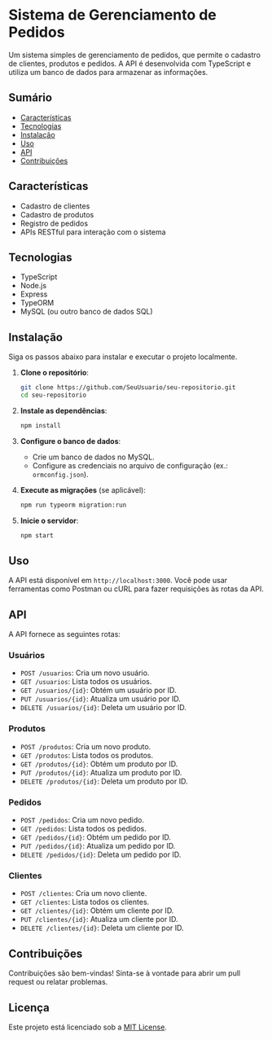 # Sistema de Gerenciamento de Pedidos

Um sistema simples de gerenciamento de pedidos, que permite o cadastro de clientes, produtos e pedidos. A API é desenvolvida com TypeScript e utiliza um banco de dados para armazenar as informações.

## Sumário

- [Características](#características)
- [Tecnologias](#tecnologias)
- [Instalação](#instalação)
- [Uso](#uso)
- [API](#api)
- [Contribuições](#contribuições)

## Características

- Cadastro de clientes
- Cadastro de produtos
- Registro de pedidos
- APIs RESTful para interação com o sistema

## Tecnologias

- TypeScript
- Node.js
- Express
- TypeORM
- MySQL (ou outro banco de dados SQL)

## Instalação

Siga os passos abaixo para instalar e executar o projeto localmente.

1. **Clone o repositório**:
    ```bash
    git clone https://github.com/SeuUsuario/seu-repositorio.git
    cd seu-repositorio
    ```

2. **Instale as dependências**:
    ```bash
    npm install
    ```

3. **Configure o banco de dados**:
    - Crie um banco de dados no MySQL.
    - Configure as credenciais no arquivo de configuração (ex.: `ormconfig.json`).

4. **Execute as migrações** (se aplicável):
    ```bash
    npm run typeorm migration:run
    ```

5. **Inicie o servidor**:
    ```bash
    npm start
    ```

## Uso

A API está disponível em `http://localhost:3000`. Você pode usar ferramentas como Postman ou cURL para fazer requisições às rotas da API.

## API

A API fornece as seguintes rotas:

### Usuários

- `POST /usuarios`: Cria um novo usuário.
- `GET /usuarios`: Lista todos os usuários.
- `GET /usuarios/{id}`: Obtém um usuário por ID.
- `PUT /usuarios/{id}`: Atualiza um usuário por ID.
- `DELETE /usuarios/{id}`: Deleta um usuário por ID.

### Produtos

- `POST /produtos`: Cria um novo produto.
- `GET /produtos`: Lista todos os produtos.
- `GET /produtos/{id}`: Obtém um produto por ID.
- `PUT /produtos/{id}`: Atualiza um produto por ID.
- `DELETE /produtos/{id}`: Deleta um produto por ID.

### Pedidos

- `POST /pedidos`: Cria um novo pedido.
- `GET /pedidos`: Lista todos os pedidos.
- `GET /pedidos/{id}`: Obtém um pedido por ID.
- `PUT /pedidos/{id}`: Atualiza um pedido por ID.
- `DELETE /pedidos/{id}`: Deleta um pedido por ID.

### Clientes

- `POST /clientes`: Cria um novo cliente.
- `GET /clientes`: Lista todos os clientes.
- `GET /clientes/{id}`: Obtém um cliente por ID.
- `PUT /clientes/{id}`: Atualiza um cliente por ID.
- `DELETE /clientes/{id}`: Deleta um cliente por ID.

## Contribuições

Contribuições são bem-vindas! Sinta-se à vontade para abrir um pull request ou relatar problemas.

## Licença

Este projeto está licenciado sob a [MIT License](LICENSE).
